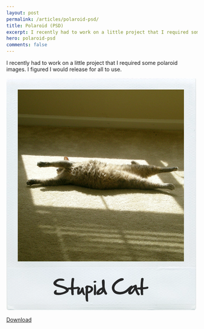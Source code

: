 ```yaml
---
layout: post
permalink: /articles/polaroid-psd/
title: Polaroid (PSD)
excerpt: I recently had to work on a little project that I required some polaroid images. I figured I would release for all to use.
hero: polaroid-psd
comments: false
---
```


<p>I recently had to work on a little project that I required some polaroid images. I figured I would release for all to use.</p>
<p><img src="/assets/posts/polaroid-psd/polaroid.png"/></p>
<div class="btns"><a href="../downloads/polaroid.zip" class="btn">Download</a></div>
